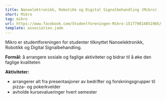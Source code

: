 ```yaml
---
title: Nanoelektronikk, Robotikk og Digital Signalbehandling (Mikro)
short: Mikro
tag: mikro
url: https://www.facebook.com/Studentforeningen-Mikro-151779014851965/
template: association.jade
---
```


Mikro er studentforeningen for studenter tilknyttet Nanoelektronikk, Robotikk og Digital Signalbehandling.

**Formål:** å arrangere sosiale og faglige aktiviteter og bidrar til å øke den faglige kvaliteten

**Aktiviteter:** 
* arrangerer alt fra presentasjoner av bedrifter og forskningsgrupper til pizza- og pokerkvelder
* avholde kursevalueringer hvert semester